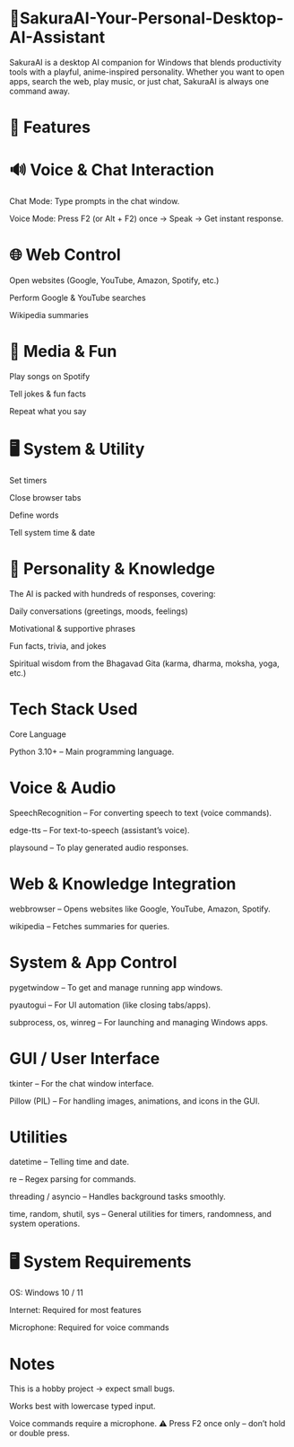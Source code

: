 # 🌸SakuraAI-Your-Personal-Desktop-AI-Assistant
SakuraAI is a desktop AI companion for Windows that blends productivity tools with a playful, anime-inspired personality. Whether you want to open apps, search the web, play music, or just chat, SakuraAI is always one command away.

# 🚀 Features
# 🔊 Voice & Chat Interaction

Chat Mode: Type prompts in the chat window.

Voice Mode: Press F2 (or Alt + F2) once → Speak → Get instant response.

# 🌐 Web Control

Open websites (Google, YouTube, Amazon, Spotify, etc.)

Perform Google & YouTube searches

Wikipedia summaries

# 🎵 Media & Fun

Play songs on Spotify

Tell jokes & fun facts

Repeat what you say

# 🖥️ System & Utility

Set timers

Close browser tabs

Define words

Tell system time & date

# 💬 Personality & Knowledge

The AI is packed with hundreds of responses, covering:

Daily conversations (greetings, moods, feelings)

Motivational & supportive phrases

Fun facts, trivia, and jokes

Spiritual wisdom from the Bhagavad Gita (karma, dharma, moksha, yoga, etc.)

# Tech Stack Used

Core Language

Python 3.10+ – Main programming language.

# Voice & Audio

SpeechRecognition – For converting speech to text (voice commands).

edge-tts – For text-to-speech (assistant’s voice).

playsound – To play generated audio responses.

# Web & Knowledge Integration

webbrowser – Opens websites like Google, YouTube, Amazon, Spotify.

wikipedia – Fetches summaries for queries.

# System & App Control

pygetwindow – To get and manage running app windows.

pyautogui – For UI automation (like closing tabs/apps).

subprocess, os, winreg – For launching and managing Windows apps.

# GUI / User Interface

tkinter – For the chat window interface.

Pillow (PIL) – For handling images, animations, and icons in the GUI.

# Utilities

datetime – Telling time and date.

re – Regex parsing for commands.

threading / asyncio – Handles background tasks smoothly.

time, random, shutil, sys – General utilities for timers, randomness, and system operations.


# 🖥️ System Requirements

OS: Windows 10 / 11

Internet: Required for most features

Microphone: Required for voice commands

# Notes

This is a hobby project → expect small bugs.

Works best with lowercase typed input.

Voice commands require a microphone.
⚠️ Press F2 once only – don’t hold or double press.
